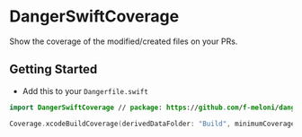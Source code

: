 # DangerSwiftCoverage

Show the coverage of the modified/created files on your PRs.

## Getting Started

- Add this to your `Dangerfile.swift`

```swift
import DangerSwiftCoverage // package: https://github.com/f-meloni/danger-swift-coverage

Coverage.xcodeBuildCoverage(derivedDataFolder: "Build", minimumCoverage: 50, excludedTargets: ["DangerSwiftCoverageTests.xctest"])
```


